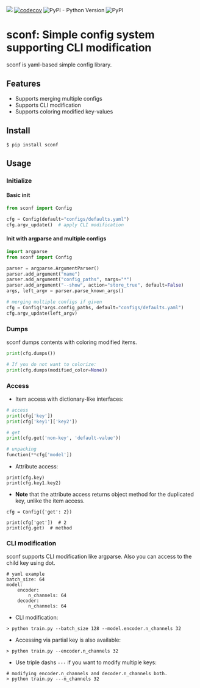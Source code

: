 ![](https://github.com/khanrc/sconf/workflows/build/badge.svg)
[![codecov](https://codecov.io/gh/khanrc/sconf/branch/master/graph/badge.svg)](https://codecov.io/gh/khanrc/sconf)
![PyPI - Python Version](https://img.shields.io/pypi/pyversions/sconf)
![PyPI](https://img.shields.io/pypi/v/sconf?color=blue)

# sconf: Simple config system supporting CLI modification

sconf is yaml-based simple config library.


## Features

- Supports merging multiple configs
- Supports CLI modification
- Supports coloring modified key-values


## Install

```
$ pip install sconf
```

## Usage

### Initialize

#### Basic init

```py
from sconf import Config

cfg = Config(default="configs/defaults.yaml")
cfg.argv_update()  # apply CLI modification
```


#### Init with argparse and multiple configs

```py
import argparse
from sconf import Config

parser = argparse.ArgumentParser()
parser.add_argument("name")
parser.add_argument("config_paths", nargs="*")
parser.add_argument("--show", action="store_true", default=False)
args, left_argv = parser.parse_known_args()

# merging multiple configs if given
cfg = Config(*args.config_paths, default="configs/defaults.yaml")
cfg.argv_update(left_argv)
```


### Dumps

sconf dumps contents with coloring modified items.

```py
print(cfg.dumps())

# If you do not want to colorize:
print(cfg.dumps(modified_color=None))
```

### Access

- Item access with dictionary-like interfaces:

```py
# access
print(cfg['key'])
print(cfg['key1']['key2'])

# get
print(cfg.get('non-key', 'default-value'))

# unpacking
function(**cfg['model'])
```

- Attribute access:

```
print(cfg.key)
print(cfg.key1.key2)
```

- **Note** that the attribute access returns object method for the duplicated key, unlike the item access.

```
cfg = Config({'get': 2})

print(cfg['get'])  # 2
print(cfg.get)  # method
```

### CLI modification

sconf supports CLI modification like argparse. Also you can access to the child key using dot.

```
# yaml example
batch_size: 64
model:
    encoder:
        n_channels: 64
    decoder:
        n_channels: 64
```

- CLI modification:

```
> python train.py --batch_size 128 --model.encoder.n_channels 32
```

- Accessing via partial key is also available:

```
> python train.py --encoder.n_channels 32
```

- Use triple dashs `---` if you want to modify multiple keys:

```
# modifying encoder.n_channels and decoder.n_channels both.
> python train.py ---n_channels 32
```
